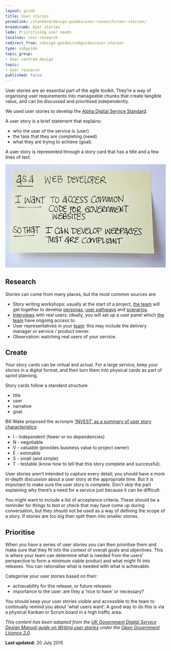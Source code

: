 ```yaml
---
layout: guide
title: User stories
permalink: /standard/design-guides/user-research/user-stories/
breadcrumb: User stories
lede: Prioritising user needs
localnav: user-research
redirect_from: /design-guides/subguides/user-stories
type: subguide
topic_group:
- User-centred design
topic:
- User research
published: false
---
```

User stories are an essential part of the agile toolkit. They’re a way of organising user requirements into manageable chunks that create tangible value, and can be discussed and prioritised independently.

We used user stories to develop the [Alpha Digital Service Standard](/standard/).

A user story is a brief statement that explains:

* who the user of the service is (user)
* the task that they are completing (need)
* what they are trying to achieve (goal).

A user story is represented through a story card that has a title and a few lines of text.

![Written on a post-it note - as a web developer I want to access common code for government websites so that I can develop webpages that are compliant](/images/standard/userstories-notepad.jpg)

## Research
Stories can come from many places, but the most common sources are:

* Story writing workshops: usually at the start of a project, [the team](/standard/design-guides/the-team/) will get together to develop [personas](/standard/design-guides/user-research/personas/), [user pathways](/standard/design-guides/user-research/user-pathways/) and [scenarios](/standard/design-guides/user-research/scenarios/).
* [Interviews](/standard/design-guides/user-research/interviews/) with real users: ideally, you will set up a user panel which [the team](/standard/design-guides/the-team/) have ongoing access to.
* User representatives in your [team](/standard/design-guides/the-team/): this may include the delivery manager or service / product owner.
* Observation: watching real users of your service.

## Create
Your story cards can be virtual and actual. For a large service, keep your stories in a digital format, and then turn them into physical cards as part of sprint planning.

Story cards follow a standard structure:

* title
* user
* narrative
* goal.

Bill Wake proposed the acronym [‘INVEST’ as a summary of user story characteristics](http://xp123.com/articles/invest-in-good-stories-and-smart-tasks/):

* I - independent (fewer or no dependencies)
* N - negotiable
* V - valuable (provides business value to project owner)
* E - estimable
* S - small (and simple)
* T - testable (know how to tell that this story complete and successful).

User stories aren’t intended to capture every detail; you should have a more in-depth discussion about a user story at the appropriate time. But it is important to make sure the user story is complete. Don’t skip the part explaining why there’s a need for a service just because it can be difficult.

You might want to include a list of acceptance criteria. These should be a reminder for things to test or check that may have come up during conversation, but they should not be used as a way of defining the scope of a story. If stories are too big then split them into smaller stories.

## Prioritise

When you have a series of user stories you can then prioritise them and make sure that they fit into the context of overall goals and objectives. This is where your team can determine what is needed from the users’ perspective to form a minimum viable product and what might fit into releases. You can rationalise what is needed with what is achievable.

Categorise your user stories based on their:

* achievability for this release, or future releases
* importance to the user: are they a ‘nice to have’ or necessary?

You should keep your user stories visible and accessible to the team to continually remind you about ‘what users want’. A good way to do this is via a physical Kanban or Scrum board in a high traffic area.

*This content has been adapted from the [UK Government Digital Service Design Manual guide on Writing user stories](https://www.gov.uk/service-manual/agile/writing-user-stories.html) under the [Open Government Licence 2.0](http://www.nationalarchives.gov.uk/doc/open-government-licence/version/2/).*

**Last updated:** 20 July 2015
